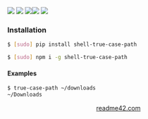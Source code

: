 <!--
https://readme42.com
-->



[![](https://img.shields.io/badge/OS-Unix-blue.svg?longCache=True)]()
[![](https://img.shields.io/pypi/v/shell-true-case-path.svg?maxAge=3600)](https://pypi.org/project/shell-true-case-path/)
[![](https://img.shields.io/npm/v/shell-true-case-path.svg?maxAge=3600)](https://www.npmjs.com/package/shell-true-case-path)[![](https://img.shields.io/badge/License-Unlicense-blue.svg?longCache=True)](https://unlicense.org/)
[![](https://github.com/andrewp-as-is/shell-true-case-path/workflows/tests42/badge.svg)](https://github.com/andrewp-as-is/shell-true-case-path/actions)

### Installation
```bash
$ [sudo] pip install shell-true-case-path
```

```bash
$ [sudo] npm i -g shell-true-case-path
```

#### Examples
```bash
$ true-case-path ~/downloads
~/Downloads
```

<p align="center">
    <a href="https://readme42.com/">readme42.com</a>
</p>
